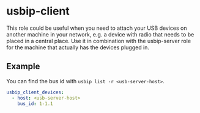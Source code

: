 # usbip-client

This role could be useful when you need to attach your USB devices on another machine in your network, e.g. a device with radio that needs to be placed in a central place.
Use it in combination with the usbip-server role for the machine that actually has the devices plugged in.

## Example

You can find the bus id with `usbip list -r <usb-server-host>`.

```yaml
usbip_client_devices:
  - host: <usb-server-host>
    bus_id: 1-1.1
```
